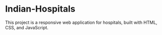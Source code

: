 # Indian-Hospitals
This project is a responsive web application for hospitals, built with HTML, CSS, and JavaScript.
